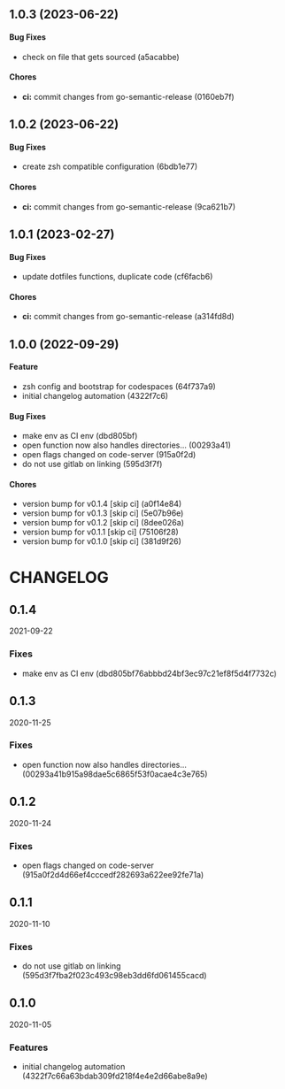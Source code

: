 ## 1.0.3 (2023-06-22)

#### Bug Fixes

* check on file that gets sourced (a5acabbe)

#### Chores

* **ci:** commit changes from go-semantic-release (0160eb7f)


## 1.0.2 (2023-06-22)

#### Bug Fixes

* create zsh compatible configuration (6bdb1e77)

#### Chores

* **ci:** commit changes from go-semantic-release (9ca621b7)


## 1.0.1 (2023-02-27)

#### Bug Fixes

* update dotfiles functions, duplicate code (cf6facb6)

#### Chores

* **ci:** commit changes from go-semantic-release (a314fd8d)


## 1.0.0 (2022-09-29)

#### Feature

* zsh config and bootstrap for codespaces (64f737a9)
* initial changelog automation (4322f7c6)

#### Bug Fixes

* make env as CI env (dbd805bf)
* open function now also handles directories... (00293a41)
* open flags changed on code-server (915a0f2d)
* do not use gitlab on linking (595d3f7f)

#### Chores

* version bump for v0.1.4 [skip ci] (a0f14e84)
* version bump for v0.1.3 [skip ci] (5e07b96e)
* version bump for v0.1.2 [skip ci] (8dee026a)
* version bump for v0.1.1 [skip ci] (75106f28)
* version bump for v0.1.0 [skip ci] (381d9f26)


# CHANGELOG

<!--- next entry here -->

## 0.1.4
2021-09-22

### Fixes

- make env as CI env (dbd805bf76abbbd24bf3ec97c21ef8f5d4f7732c)

## 0.1.3
2020-11-25

### Fixes

- open function now also handles directories... (00293a41b915a98dae5c6865f53f0acae4c3e765)

## 0.1.2
2020-11-24

### Fixes

- open flags changed on code-server (915a0f2d4d66ef4cccedf282693a622ee92fe71a)

## 0.1.1
2020-11-10

### Fixes

- do not use gitlab on linking (595d3f7fba2f023c493c98eb3dd6fd061455cacd)

## 0.1.0
2020-11-05

### Features

- initial changelog automation (4322f7c66a63bdab309fd218f4e4e2d66abe8a9e)